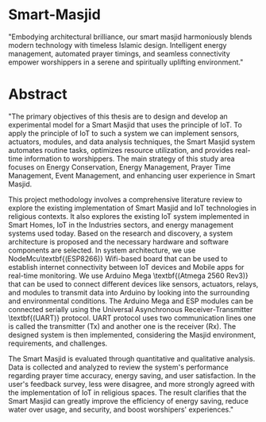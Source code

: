 # Smart-Masjid
"Embodying architectural brilliance, our smart masjid harmoniously blends modern technology with timeless Islamic design. Intelligent energy management, automated prayer timings, and seamless connectivity empower worshippers in a serene and spiritually uplifting environment."

# Abstract

"The primary objectives of this thesis are to design and develop an experimental model for a Smart Masjid that uses the principle of IoT. To apply the principle of IoT to such a system we can implement sensors, actuators, modules, and data analysis techniques, the Smart Masjid system automates routine tasks, optimizes resource utilization, and provides real-time information to worshippers. The main strategy of this study area focuses on Energy Conservation, Energy Management, Prayer Time Management, Event Management, and enhancing user experience in Smart Masjid.

This project methodology involves a comprehensive literature review to explore the existing implementation of Smart Masjid and IoT technologies in religious contexts. It also explores the existing IoT system implemented in Smart Homes, IoT in the Industries sectors, and energy management systems used today. Based on the research and discovery, a system architecture is proposed and the necessary hardware and software components are selected. In system architecture, we use NodeMcu\textbf{(ESP8266)} Wifi-based board that can be used to establish internet connectivity between IoT devices and Mobile apps for real-time monitoring. We use Arduino Mega \textbf{(Atmega 2560 Rev3)} that can be used to connect different devices like sensors, actuators, relays, and modules to transmit data into Arduino by looking into the surrounding and environmental conditions. The Arduino Mega and ESP modules can be connected serially using the Universal Asynchronous Receiver-Transmitter \textbf{(UART)} protocol. UART protocol uses two communication lines one is called the transmitter (Tx) and another one is the receiver (Rx). The designed system is then implemented, considering the Masjid environment, requirements, and challenges.

The Smart Masjid is evaluated through quantitative and qualitative analysis. Data is collected and analyzed to review the system's performance regarding prayer time accuracy, energy saving, and user satisfaction. In the user's feedback survey, less were disagree, and more strongly agreed with the implementation of IoT in religious spaces. The result clarifies that the Smart Masjid can greatly improve the efficiency of energy saving, reduce water over usage, and security, and boost worshipers' experiences."

